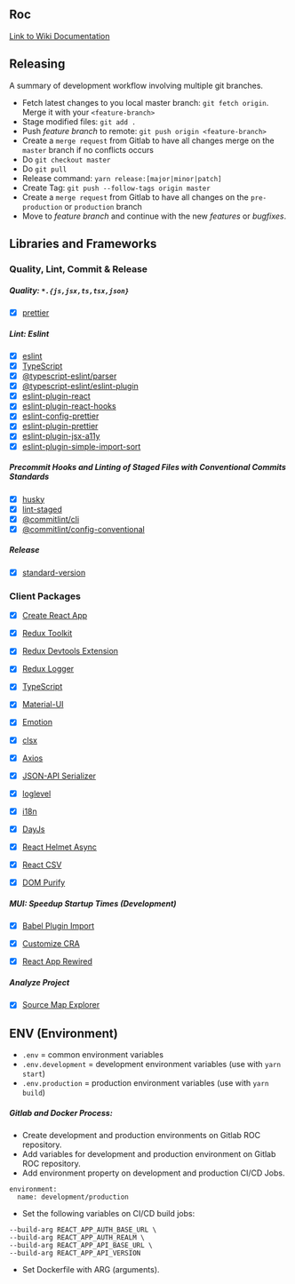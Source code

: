 ## Roc
[Link to Wiki Documentation](https://gitlab.robotise.eu/robotise/roc/frontend/roc/-/wikis/home)


## Releasing
A summary of development workflow involving multiple git branches.

* Fetch latest changes to you local master branch: `git fetch origin`. Merge it with your `<feature-branch>`
* Stage modified files: `git add .`
* Push _feature branch_ to remote: `git push origin <feature-branch>`
* Create a `merge request` from Gitlab to have all changes merge on the `master` branch if no conflicts occurs
* Do `git checkout master`
* Do `git pull`
* Release command: `yarn release:[major|minor|patch]`
* Create Tag: `git push --follow-tags origin master`
* Create a `merge request` from Gitlab to have all changes on the `pre-production` or `production` branch
* Move to _feature branch_ and continue with the new _features_ or _bugfixes_.


## Libraries and Frameworks

### Quality, Lint, Commit & Release
##### Quality: `*.{js,jsx,ts,tsx,json}`
- [X] [prettier](https://prettier.io/)

##### Lint: Eslint
- [X] [eslint](https://github.com/eslint/eslint)
- [X] [TypeScript](https://www.typescriptlang.org/)
- [X] [@typescript-eslint/parser](https://github.com/eslint/typescript-eslint-parser)
- [X] [@typescript-eslint/eslint-plugin](https://github.com/typescript-eslint/typescript-eslint)
- [X] [eslint-plugin-react](https://github.com/yannickcr/eslint-plugin-react)
- [X] [eslint-plugin-react-hooks](https://github.com/facebook/react/tree/master/packages/eslint-plugin-react-hooks)
- [X] [eslint-config-prettier](https://github.com/prettier/eslint-config-prettier)
- [X] [eslint-plugin-prettier](https://github.com/prettier/eslint-plugin-prettier)
- [X] [eslint-plugin-jsx-a11y](https://github.com/jsx-eslint/eslint-plugin-jsx-a11y)
- [X] [eslint-plugin-simple-import-sort](https://github.com/lydell/eslint-plugin-simple-import-sort)

##### Precommit Hooks and Linting of Staged Files with Conventional Commits Standards
- [X] [husky](https://github.com/typicode/husky)
- [X] [lint-staged](https://github.com/okonet/lint-staged)
- [X] [@commitlint/cli](https://github.com/conventional-changelog/commitlint)
- [X] [@commitlint/config-conventional](https://github.com/conventional-changelog/commitlint)

##### Release
- [X] [standard-version](https://github.com/conventional-changelog/standard-version)


### Client Packages
- [X] [Create React App](https://github.com/facebook/create-react-app)
- [X] [Redux Toolkit](https://redux-toolkit.js.org/)
- [X] [Redux Devtools Extension](https://github.com/zalmoxisus/redux-devtools-extension)
- [X] [Redux Logger](https://github.com/zalmoxisus/redux-devtools-extension)
- [X] [TypeScript](https://www.typescriptlang.org/)
- [X] [Material-UI](https://material-ui.com/)
- [X] [Emotion](https://github.com/emotion-js/emotion/)
- [X] [clsx](https://github.com/lukeed/clsx/)
- [X] [Axios](https://github.com/axios/axios/)
- [X] [JSON-API Serializer](https://github.com/jsonapi-serializer/jsonapi-serializer/)
- [X] [loglevel](https://github.com/pimterry/loglevel)
- [X] [i18n](https://www.i18next.com/)
- [X] [DayJs](https://github.com/iamkun/dayjs/)
- [X] [React Helmet Async](https://github.com/staylor/react-helmet-async)
- [X] [React CSV](https://github.com/react-csv/react-csv)
- [X] [DOM Purify](https://github.com/cure53/DOMPurify)


##### MUI: Speedup Startup Times (Development)
- [X] [Babel Plugin Import](https://github.com/umijs/babel-plugin-import/)
- [X] [Customize CRA](https://github.com/arackaf/customize-cra/)
- [X] [React App Rewired](https://github.com/timarney/react-app-rewired/)


##### Analyze Project
- [X] [Source Map Explorer](https://github.com/danvk/source-map-explorer#readme)


## ENV (Environment)
* `.env`                  = common environment variables
* `.env.development`      = development environment variables (use with `yarn start`)
* `.env.production`       = production environment variables (use with `yarn build`)

##### Gitlab and Docker Process:
* Create development and production environments on Gitlab ROC repository.
* Add variables for development and production environment on Gitlab ROC repository. 
* Add environment property on development and production CI/CD Jobs.
```
environment:
  name: development/production
```
* Set the following variables on CI/CD build jobs:
```
--build-arg REACT_APP_AUTH_BASE_URL \
--build-arg REACT_APP_AUTH_REALM \
--build-arg REACT_APP_API_BASE_URL \
--build-arg REACT_APP_API_VERSION
```
* Set Dockerfile with ARG (arguments).
